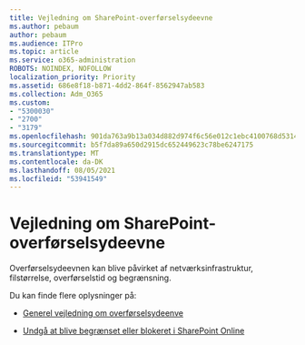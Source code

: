 ```yaml
---
title: Vejledning om SharePoint-overførselsydeevne
ms.author: pebaum
author: pebaum
ms.audience: ITPro
ms.topic: article
ms.service: o365-administration
ROBOTS: NOINDEX, NOFOLLOW
localization_priority: Priority
ms.assetid: 686e8f18-b871-4dd2-864f-8562947ab583
ms.collection: Adm_O365
ms.custom:
- "5300030"
- "2700"
- "3179"
ms.openlocfilehash: 901da763a9b13a034d882d974f6c56e012c1ebc4100768d5314a2e8fa80bdb31
ms.sourcegitcommit: b5f7da89a650d2915dc652449623c78be6247175
ms.translationtype: MT
ms.contentlocale: da-DK
ms.lasthandoff: 08/05/2021
ms.locfileid: "53941549"
---
```

# <a name="sharepoint-migration-performance-guidance"></a>Vejledning om SharePoint-overførselsydeevne

Overførselsydeevnen kan blive påvirket af netværksinfrastruktur, filstørrelse, overførselstid og begrænsning.

Du kan finde flere oplysninger på:

- [Generel vejledning om overførselsydeenve](https://docs.microsoft.com/sharepointmigration/sharepoint-online-and-onedrive-migration-speed)

- [Undgå at blive begrænset eller blokeret i SharePoint Online](https://docs.microsoft.com/sharepoint/dev/general-development/how-to-avoid-getting-throttled-or-blocked-in-sharepoint-online)
